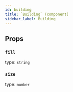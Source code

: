 ```yaml
---
id: building
title: `Building` (component)
sidebar_label: Building
---
```



Props
-----

### `fill`

type: `string`


### `size`

type: `number`

